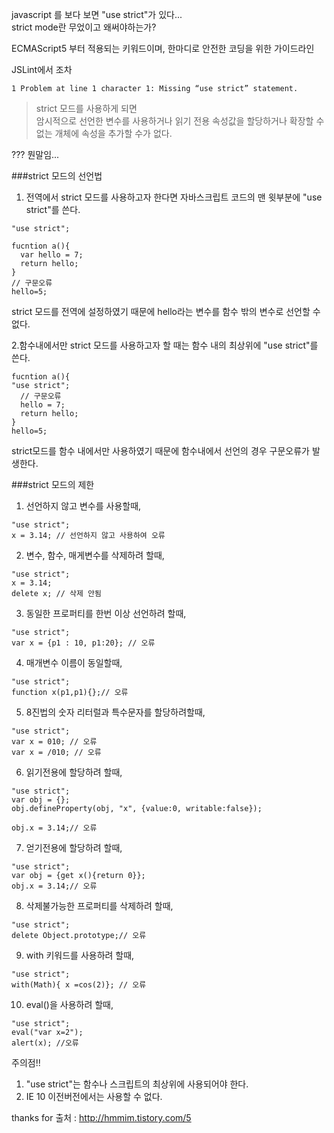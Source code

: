 javascript  를 보다 보면 "use strict"가 있다...  
strict mode란 무었이고 왜써야하는가?  

ECMAScript5 부터 적용되는 키워드이며,
한마디로 안전한 코딩을 위한 가이드라인

JSLint에서 조차 
```
1 Problem at line 1 character 1: Missing “use strict” statement. 
```

>strict 모드를 사용하게 되면  
>암시적으로 선언한 변수를 사용하거나 읽기 전용 속성값을 할당하거나 확장할 수 없는 개체에 
>속성을 추가할 수가 없다.

??? 뭔말임...

###strict 모드의 선언법

1. 전역에서 strict 모드를 사용하고자 한다면 자바스크립트 코드의 맨 윗부분에 "use strict"를 쓴다.
```
"use strict";

fucntion a(){
  var hello = 7;
  return hello;
}
// 구문오류
hello=5;
```
strict 모드를 전역에 설정하였기 때문에 hello라는 변수를 함수 밖의 변수로 선언할 수 없다.   


2.함수내에서만 strict 모드를 사용하고자 할 때는 함수 내의 최상위에 "use strict"를 쓴다.
```
fucntion a(){
"use strict";
  // 구문오류
  hello = 7;
  return hello;
}
hello=5;
```
strict모드를 함수 내에서만 사용하였기 때문에 함수내에서 선언의 경우 구문오류가 발생한다.


###strict 모드의 제한
1. 선언하지 않고 변수를 사용할때,
```
"use strict";
x = 3.14; // 선언하지 않고 사용하여 오류
```

2. 변수, 함수, 매게변수를 삭제하려 할때, 
```
"use strict";
x = 3.14;
delete x; // 삭제 안됨
```

3. 동일한 프로퍼티를 한번 이상 선언하려 할때,
```
"use strict";
var x = {p1 : 10, p1:20}; // 오류
```

4. 매개변수 이름이 동일할때,
```
"use strict";
function x(p1,p1){};// 오류
```

5. 8진법의 숫자 리터럴과 특수문자를 할당하려할때,
```
"use strict";
var x = 010; // 오류
var x = /010; // 오류
```

6. 읽기전용에 할당하려 할때,
```
"use strict";
var obj = {};
obj.defineProperty(obj, "x", {value:0, writable:false});

obj.x = 3.14;// 오류
```

7. 얻기전용에 할당하려 할때,
```
"use strict";
var obj = {get x(){return 0}};
obj.x = 3.14;// 오류
```

8. 삭제불가능한 프로퍼티를 삭제하려 할때,
```
"use strict";
delete Object.prototype;// 오류
```

9. with 키워드를 사용하려 할때,
```
"use strict";
with(Math){ x =cos(2)}; // 오류
```

10. eval()을 사용하려 할때,
```
"use strict";
eval("var x=2");
alert(x); //오류
```

주의점!!  
1. "use strict"는 함수나 스크립트의 최상위에 사용되어야 한다.  
2. IE 10 이전버전에서는 사용할 수 없다.  





thanks for 
출처 : http://hmmim.tistory.com/5

